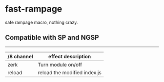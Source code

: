 # fast-rampage
safe rampage macro, nothing crazy.


## Compatible with SP and NGSP 

------
/8 channel  | effect description
--- | ---
zerk | Turn module on/off
reload | reload the modified index.js
